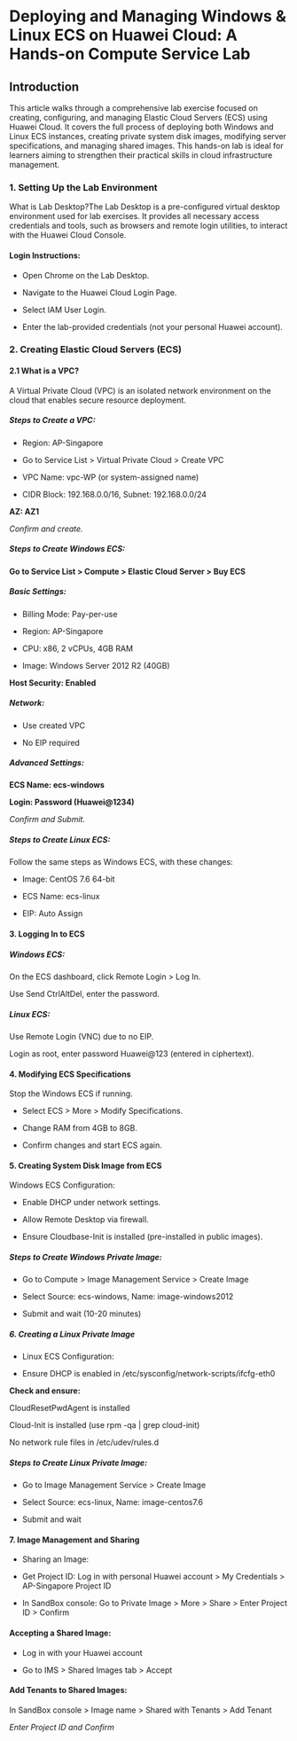# Deploying and Managing Windows & Linux ECS on Huawei Cloud: A Hands-on Compute Service Lab

## Introduction
This article walks through a comprehensive lab exercise focused on creating, configuring, and managing Elastic Cloud Servers (ECS) using Huawei Cloud. It covers the full process of deploying both Windows and Linux ECS instances, creating private system disk images, modifying server specifications, and managing shared images. This hands-on lab is ideal for learners aiming to strengthen their practical skills in cloud infrastructure management.

### 1. Setting Up the Lab Environment

What is Lab Desktop?The Lab Desktop is a pre-configured virtual desktop environment used for lab exercises. It provides all necessary access credentials and tools, such as browsers and remote login utilities, to interact with the Huawei Cloud Console.

#### Login Instructions:

- Open Chrome on the Lab Desktop.

- Navigate to the Huawei Cloud Login Page.

- Select IAM User Login.

- Enter the lab-provided credentials (not your personal Huawei account).

### 2. Creating Elastic Cloud Servers (ECS)

#### 2.1 What is a VPC?
A Virtual Private Cloud (VPC) is an isolated network environment on the cloud that enables secure resource deployment.

##### Steps to Create a VPC:

- Region: AP-Singapore

- Go to Service List > Virtual Private Cloud > Create VPC

- VPC Name: vpc-WP (or system-assigned name)

- CIDR Block: 192.168.0.0/16, Subnet: 192.168.0.0/24

**AZ: AZ1**

*Confirm and create.*

##### Steps to Create Windows ECS:

**Go to Service List > Compute > Elastic Cloud Server > Buy ECS**

##### Basic Settings:

- Billing Mode: Pay-per-use

- Region: AP-Singapore

- CPU: x86, 2 vCPUs, 4GB RAM

- Image: Windows Server 2012 R2 (40GB)

**Host Security: Enabled**

##### Network:

- Use created VPC

- No EIP required

##### Advanced Settings:

**ECS Name: ecs-windows**

**Login: Password (Huawei@1234)**

*Confirm and Submit.*

##### Steps to Create Linux ECS:
Follow the same steps as Windows ECS, with these changes:

- Image: CentOS 7.6 64-bit

- ECS Name: ecs-linux

- EIP: Auto Assign

#### 3. Logging In to ECS

##### Windows ECS:

On the ECS dashboard, click Remote Login > Log In.

Use Send CtrlAltDel, enter the password.

##### Linux ECS:

Use Remote Login (VNC) due to no EIP.

Login as root, enter password Huawei@123 (entered in ciphertext).

#### 4. Modifying ECS Specifications

Stop the Windows ECS if running.

- Select ECS > More > Modify Specifications.

- Change RAM from 4GB to 8GB.

- Confirm changes and start ECS again.

#### 5. Creating System Disk Image from ECS

Windows ECS Configuration:

- Enable DHCP under network settings.

- Allow Remote Desktop via firewall.

- Ensure Cloudbase-Init is installed (pre-installed in public images).

##### Steps to Create Windows Private Image:

- Go to Compute > Image Management Service > Create Image

- Select Source: ecs-windows, Name: image-windows2012

- Submit and wait (10-20 minutes)

##### 6. Creating a Linux Private Image

- Linux ECS Configuration:

- Ensure DHCP is enabled in /etc/sysconfig/network-scripts/ifcfg-eth0

**Check and ensure:**

CloudResetPwdAgent is installed

Cloud-Init is installed (use rpm -qa | grep cloud-init)

No network rule files in /etc/udev/rules.d

##### Steps to Create Linux Private Image:

- Go to Image Management Service > Create Image

- Select Source: ecs-linux, Name: image-centos7.6

- Submit and wait

#### 7. Image Management and Sharing

- Sharing an Image:

- Get Project ID: Log in with personal Huawei account > My Credentials > AP-Singapore Project ID

- In SandBox console: Go to Private Image > More > Share > Enter Project ID > Confirm

#### Accepting a Shared Image:

- Log in with your Huawei account

- Go to IMS > Shared Images tab > Accept

#### Add Tenants to Shared Images:

In SandBox console > Image name > Shared with Tenants > Add Tenant

*Enter Project ID and Confirm*
